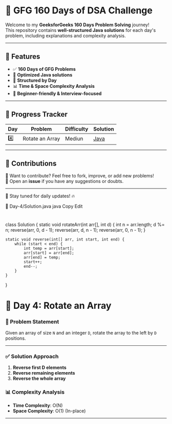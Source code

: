 # 🚀 GFG 160 Days of DSA Challenge

Welcome to my **GeeksforGeeks 160 Days Problem Solving** journey!  
This repository contains **well-structured Java solutions** for each day's problem, including explanations and complexity analysis.

---

## 📌 Features

- ✅ **160 Days of GFG Problems**
- 🧪 **Optimized Java solutions**
- 📂 **Structured by Day**
- 📊 **Time & Space Complexity Analysis**
- 📝 **Beginner-friendly & Interview-focused**

---

## 📅 Progress Tracker

| Day  | Problem | Difficulty | Solution |
|------|---------|------------|----------|
| 4️⃣  | Rotate an Array | Mediun | [Java](./Day-4/Solution.java) |
<!-- Add more as you solve -->

---

## 🤝 Contributions

🚀 Want to contribute? Feel free to fork, improve, or add new problems!  
💬 Open an **issue** if you have any suggestions or doubts.

---
📢 Stay tuned for daily updates! 🔥  



 📄 Day-4/Solution.java
java
Copy
Edit
# 
class Solution {
    static void rotateArr(int arr[], int d) {
        int n = arr.length;
        d %= n;
        reverse(arr, 0, d - 1);
        reverse(arr, d, n - 1);
        reverse(arr, 0, n - 1);
    }

    static void reverse(int[] arr, int start, int end) {
        while (start < end) {
            int temp = arr[start];
            arr[start] = arr[end];
            arr[end] = temp;
            start++;
            end--;
        }
    }
}



# 🔄 Day 4: Rotate an Array

### 📝 Problem Statement
Given an array of size `N` and an integer `D`, rotate the array to the left by `D` positions.

---

### ✅ Solution Approach

1. **Reverse first D elements**
2. **Reverse remaining elements**
3. **Reverse the whole array**

### 📊 Complexity Analysis

- **Time Complexity**: O(N)
- **Space Complexity**: O(1) (In-place)

---



